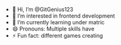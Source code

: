 - 👋 Hi, I’m @GitGenius123
- 👀 I’m interested in frontend development
- 🌱 I’m currently learning under matric 
- 😄 Pronouns: Multiple skills have
- ⚡ Fun fact: different games creating

<!---
GitGenius123/GitGenius123 is a ✨ special ✨ repository because its `README.md` (this file) appears on your GitHub profile.
You can click the Preview link to take a look at your changes.
--->
